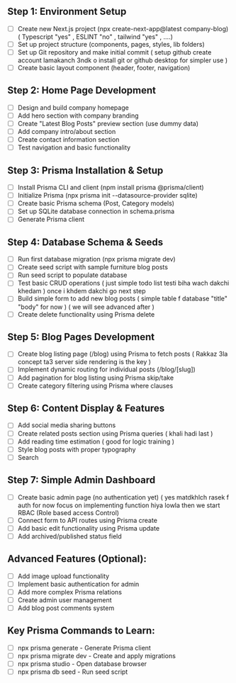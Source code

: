 ## Step 1: Environment Setup
- [ ] Create new Next.js project (npx create-next-app@latest company-blog) ( Typescript "yes" , ESLINT "no" , tailwind "yes" , ....)
- [ ] Set up project structure (components, pages, styles, lib folders)
- [ ] Set up Git repository and make initial commit ( setup github create account lamakanch 3ndk  o install git  or github desktop for simpler use )
- [ ] Create basic layout component (header, footer, navigation)

## Step 2: Home Page Development
- [ ] Design and build company homepage
- [ ] Add hero section with company branding
- [ ] Create "Latest Blog Posts" preview section (use dummy data)
- [ ] Add company intro/about section
- [ ] Create contact information section
- [ ] Test navigation and basic functionality

## Step 3: Prisma Installation & Setup
- [ ] Install Prisma CLI and client (npm install prisma @prisma/client)
- [ ] Initialize Prisma (npx prisma init --datasource-provider sqlite)
- [ ] Create basic Prisma schema (Post, Category models)
- [ ] Set up SQLite database connection in schema.prisma
- [ ] Generate Prisma client

## Step 4: Database Schema & Seeds
- [ ] Run first database migration (npx prisma migrate dev)
- [ ] Create seed script with sample furniture blog posts
- [ ] Run seed script to populate database
- [ ] Test basic CRUD operations ( just simple todo list testi biha wach dakchi khedam ) once i khdem dakchi go next step  
- [ ] Build simple form to add new blog posts ( simple table f database  "title" "body" for now ) ( we will see advanced after )
- [ ] Create delete functionality using Prisma delete

## Step 5: Blog Pages Development
- [ ] Create blog listing page (/blog) using Prisma to fetch posts ( Rakkaz 3la concept ta3 server side rendering  is the key )
- [ ] Implement dynamic routing for individual posts (/blog/[slug])
- [ ] Add pagination for blog listing using Prisma skip/take
- [ ] Create category filtering using Prisma where clauses

## Step 6: Content Display & Features
- [ ] Add social media sharing buttons
- [ ] Create related posts section using Prisma queries  ( khali hadi last ) 
- [ ] Add reading time estimation ( good for logic training )
- [ ] Style blog posts with proper typography
- [ ] Search 
## Step 7: Simple Admin Dashboard
- [ ] Create basic admin page (no authentication yet) ( yes matdkhlch rasek f auth for now focus on implementing function hiya lowla then we start RBAC (Role based access Control)
- [ ] Connect form to API routes using Prisma create
- [ ] Add basic edit functionality using Prisma update
- [ ] Add archived/published status field

## Advanced Features (Optional):
- [ ] Add image upload functionality
- [ ] Implement basic authentication for admin
- [ ] Add more complex Prisma relations
- [ ] Create admin user management
- [ ] Add blog post comments system

## Key Prisma Commands to Learn:
- [ ] npx prisma generate - Generate Prisma client
- [ ] npx prisma migrate dev - Create and apply migrations
- [ ] npx prisma studio - Open database browser
- [ ] npx prisma db seed - Run seed script